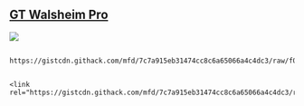 
## [GT Walsheim Pro](https://www.grillitype.com/typefaces/gt-walsheim)

![](https://www.grillitype.com/api/storage/app/uploads/public/57f/c09/b58/57fc09b5894c9884512068.png)

```

https://gistcdn.githack.com/mfd/7c7a915eb31474cc8c6a65066a4c4dc3/raw/f0f2fb94c21dea904812a53e0eb6cf0bc87f3754/GTWalsheimPro.css


<link rel="https://gistcdn.githack.com/mfd/7c7a915eb31474cc8c6a65066a4c4dc3/raw/f0f2fb94c21dea904812a53e0eb6cf0bc87f3754/GTWalsheimPro.css">


```